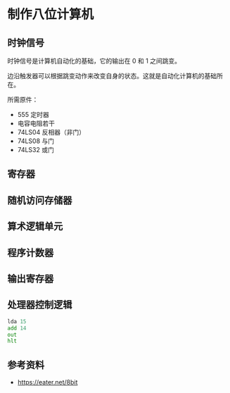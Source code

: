 # 制作八位计算机

[annotation]: <id> (b53a8c79-ea8d-4772-8b2e-854baf69c736)
[annotation]: <status> (protect)
[annotation]: <create_time> (2019-10-11 21:32:07)
[annotation]: <category> (计算机科学)
[annotation]: <tags> (组成原理)
[annotation]: <comments> (false)
[annotation]: <url> (http://blog.ccyg.studio/article/b53a8c79-ea8d-4772-8b2e-854baf69c736)

## 时钟信号

时钟信号是计算机自动化的基础，它的输出在 0 和 1 之间跳变。

边沿触发器可以根据跳变动作来改变自身的状态。这就是自动化计算机的基础所在。

所需原件：

- 555 定时器
- 电容电阻若干
- 74LS04 反相器（非门）
- 74LS08 与门
- 74LS32 或门

## 寄存器

## 随机访问存储器

## 算术逻辑单元

## 程序计数器

## 输出寄存器

## 处理器控制逻辑

```asm
lda 15
add 14
out
hlt
```

## 参考资料

- <https://eater.net/8bit>
